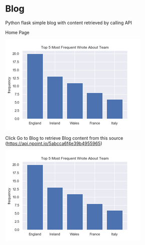 # Blog
Python flask simple blog with content retrieved by calling API

Home Page

![task4.png](https://github.com/Lunalulululu/Natural-Language-Processing-of-Rugby-News-Website/blob/main/task4.png)

Click Go to Blog to retrieve Blog content from this source (https://api.npoint.io/5abcca6f4e39b4955965)

![task4.png](https://github.com/Lunalulululu/Natural-Language-Processing-of-Rugby-News-Website/blob/main/task4.png)
